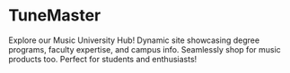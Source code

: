 # TuneMaster
Explore our Music University Hub! Dynamic site showcasing degree programs, faculty expertise, and campus info. Seamlessly shop for music products too. Perfect for students and enthusiasts!
